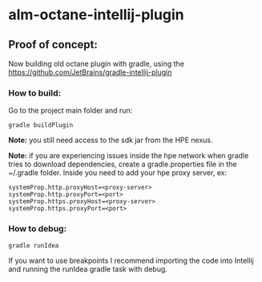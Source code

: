 # alm-octane-intellij-plugin

## Proof of concept:
Now building old octane plugin with gradle, using the https://github.com/JetBrains/gradle-intellij-plugin

### How to build:
Go to the project main folder and run: 
```
gradle buildPlugin
```

**Note:** you still need access to the sdk jar from the HPE nexus. <br>

**Note:** if you are experiencing issues inside the hpe network when gradle tries to download dependencies, create a gradle.properties file in the ~/.gradle folder. Inside you need to add your hpe proxy server, ex: <br>
```
systemProp.http.proxyHost=<proxy-server>
systemProp.http.proxyPort=<port>
systemProp.https.proxyHost=<proxy-server>
systemProp.https.proxyPort=<port>
```
### How to debug: 
```
gradle runIdea
```
If you want to use breakpoints I recommend importing the code into Intellij and running the runIdea gradle task with debug.
